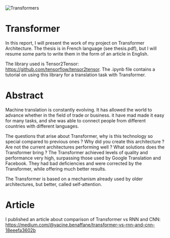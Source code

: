 
![Transformers](Transformers.jpg "https://photobest1.com/top-10-transformers-wallpaper-hd/transformers-wallpaper-hd-free-download-06/
")

# Transformer
In this report, I will present the work of my project on Transformer Architecture. The thesis is in French language (see thesis.pdf), but I will resume some parts to write them in the form of an article in English.

The library used is Tensor2Tensor: https://github.com/tensorflow/tensor2tensor. The .ipynb file contains a tutorial on using this library for a translation task with Transformer.

# Abstract
Machine translation is constantly evolving. It has allowed the world to advance whether in the field of trade or business. it have mad made it easy for many tasks, and she was able to connect people from different countries with different languages.

The questions that arise about Transformer, why is this technology so special compared to previous ones ? Why did you create this architecture ? Are not the current architectures performing well ? What solutions does the Transformer bring ?
The Transformer achieved levels of quality and performance very high, surpassing those used by Google Translation and Facebook. They had bad deficiencies and were corrected by the Transformer, while offering much better results. 

The Transformer is based on a mechanism already used by older architectures, but better, called self-attention. 

# Article
I published an article about comparison of Transformer vs RNN and CNN: https://medium.com/@yacine.benaffane/transformer-vs-rnn-and-cnn-18eeefa3602b
